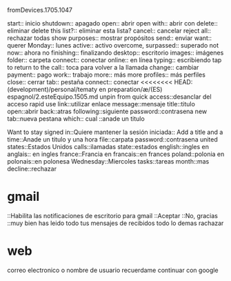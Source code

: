 fromDevices.1705.1047

start:: inicio
shutdown:: apagado
open:: abrir
open with:: abrir con
delete:: eliminar
delete this list?:: eliminar esta lista?
cancel:: cancelar
reject all:: rechazar todas
show purposes:: mostrar propósitos
send:: enviar
want:: querer
Monday:: lunes
active:: activo
overcome, surpassed:: superado
not now:: ahora no
finishing:: finalizando
desktop:: escritorio
images:: imágenes
folder:: carpeta
connect:: conectar
online:: en línea
typing:: escribiendo
tap to return to the call:: toca para volver a la llamada
change:: cambiar
payment:: pago
work:: trabajo
more:: más
more profiles:: más perfiles
close:: cerrar
tab:: pestaña
connect:: conectar
<<<<<<<< HEAD:(development)/personal/tematy en preparation/æ/(ES) espagnol/2.esteEquipo.1505.md
unpin from quick access::desanclar del acceso rapid
use link::utilizar enlace
message::mensaje
title::titulo
open::abrir
back::atras
following::siguiente
password::contrasena
new tab::nueva pestana
which:: cual
::anade un titulo

Want to stay signed in::Quiere mantener la sesión iniciada::
Add a title and a time::Anade un titulo y una hora
file::carpata
password::contrasena
united states::Estados Unidos
calls::ilamadas
state::estados
english::ingles
en anglais:: en ingles
france::Francia
en francais::en frances
poland::polonia
en polonais::en polonesa
Wednesday::Miercoles
tasks::tareas
month::mas
decline::rechazar
# gmail
::Habilita las notificaciones de escritorio para gmail
::Aceptar
::No, gracias
::muy bien
has leido todo tus mensajes de recibidos
todo lo demas
rachazar
# web
correo electronico o nombre de usuario
recuerdame
continuar con google